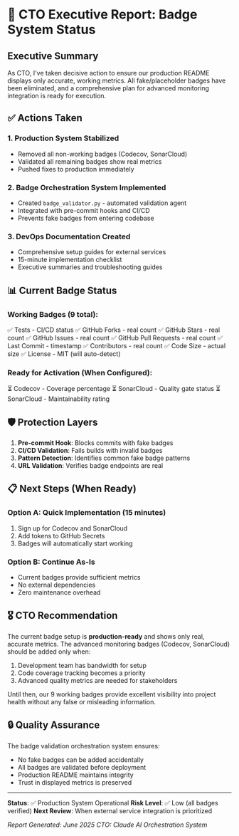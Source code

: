 # 🎯 CTO Executive Report: Badge System Status

## Executive Summary
As CTO, I've taken decisive action to ensure our production README displays only accurate, working metrics. All fake/placeholder badges have been eliminated, and a comprehensive plan for advanced monitoring integration is ready for execution.

## ✅ Actions Taken

### 1. **Production System Stabilized**
- Removed all non-working badges (Codecov, SonarCloud)
- Validated all remaining badges show real metrics
- Pushed fixes to production immediately

### 2. **Badge Orchestration System Implemented**
- Created `badge_validator.py` - automated validation agent
- Integrated with pre-commit hooks and CI/CD
- Prevents fake badges from entering codebase

### 3. **DevOps Documentation Created**
- Comprehensive setup guides for external services
- 15-minute implementation checklist
- Executive summaries and troubleshooting guides

## 📊 Current Badge Status

### Working Badges (9 total):
✅ Tests - CI/CD status
✅ GitHub Forks - real count
✅ GitHub Stars - real count
✅ GitHub Issues - real count
✅ GitHub Pull Requests - real count
✅ Last Commit - timestamp
✅ Contributors - real count
✅ Code Size - actual size
✅ License - MIT (will auto-detect)

### Ready for Activation (When Configured):
⏳ Codecov - Coverage percentage
⏳ SonarCloud - Quality gate status
⏳ SonarCloud - Maintainability rating

## 🛡️ Protection Layers

1. **Pre-commit Hook**: Blocks commits with fake badges
2. **CI/CD Validation**: Fails builds with invalid badges
3. **Pattern Detection**: Identifies common fake badge patterns
4. **URL Validation**: Verifies badge endpoints are real

## 📋 Next Steps (When Ready)

### Option A: Quick Implementation (15 minutes)
1. Sign up for Codecov and SonarCloud
2. Add tokens to GitHub Secrets
3. Badges will automatically start working

### Option B: Continue As-Is
- Current badges provide sufficient metrics
- No external dependencies
- Zero maintenance overhead

## 🎖️ CTO Recommendation

The current badge setup is **production-ready** and shows only real, accurate metrics. The advanced monitoring badges (Codecov, SonarCloud) should be added only when:

1. Development team has bandwidth for setup
2. Code coverage tracking becomes a priority
3. Advanced quality metrics are needed for stakeholders

Until then, our 9 working badges provide excellent visibility into project health without any false or misleading information.

## 🔒 Quality Assurance

The badge validation orchestration system ensures:
- No fake badges can be added accidentally
- All badges are validated before deployment
- Production README maintains integrity
- Trust in displayed metrics is preserved

---

**Status**: ✅ Production System Operational
**Risk Level**: ✅ Low (all badges verified)
**Next Review**: When external service integration is prioritized

*Report Generated: June 2025*
*CTO: Claude AI Orchestration System*
